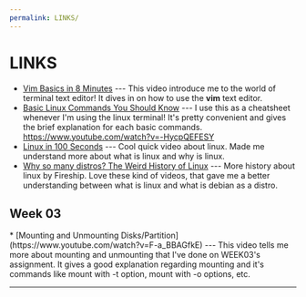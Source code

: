 ```yaml
---
permalink: LINKS/
---
```


# LINKS

* [Vim Basics in 8 Minutes](https://www.youtube.com/watch?v=ggSyF1SVFr4) ---
This video introduce me to the world of terminal text editor!
It dives in on how to use the <b>vim</b> text editor.
* [Basic Linux Commands You Should Know](https://linuxopsys.com/topics/basic-linux-commands) ---
I use this as a cheatsheet whenever I'm using the linux terminal!
It's pretty convenient and gives the brief explanation for each basic commands.
https://www.youtube.com/watch?v=-HycpQEFESY
* [Linux in 100 Seconds](https://www.youtube.com/watch?v=rrB13utjYV4&pp=ygUObGludXggZmlyZXNoaXA%3D) ---
Cool quick video about linux.
Made me understand more about what is linux and why is linux.
* [Why so many distros? The Weird History of Linux](https://www.youtube.com/watch?v=ShcR4Zfc6Dw) ---
More history about linux by Fireship.
Love these kind of videos, that gave me a better understanding between what is linux and what is debian as a distro.

<h2>Week 03</h2>
* [Mounting and Unmounting Disks/Partition](https://www.youtube.com/watch?v=F-a_BBAGfkE) ---
This video tells me more about mounting and unmounting that I've done on WEEK03's assignment. It gives a good explanation regarding mounting and it's commands like mount with -t option, mount with -o options, etc.
<br>
<hr>
